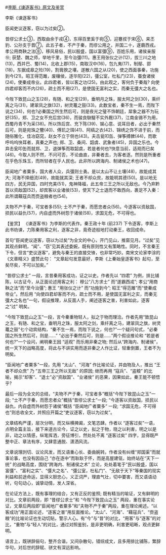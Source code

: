 #[李斯《谏逐客书》原文及鉴赏](https://www.vrrw.net/wx/10320.html)

李斯《谏逐客书》

臣闻吏议逐客，窃以为过矣②。

昔缪公求士③，西取由余于戎④，东得百里奚于宛⑤，迎蹇叔于宋⑥，来丕豹、公孙支于晋⑦。此五子者，不产于秦，而缪公用之，并国二十，遂霸西戎。孝公用商鞅之法⑧，移风易俗，民以殷盛，国以富彊⑨，百姓乐用，诸侯亲服⑩; 获楚、魏之师，举地千里，至今治彊(11)。惠王用张仪之计(12)，拔三川之地(13)，西并巴、蜀(14)，北收上郡(15)，南取汉中(16)，包九夷(17)，制鄢、郢(18)，东据成皋之险(19)，割膏腴之壤，遂散六国之从(20)，使之西面事秦，功施到今(21)。昭王得范雎，废穰侯，逐华阳(22)，彊公室，杜私门(23)，蚕食诸侯(24)，使秦成帝业。此四君者，皆以客之功(25)。由此观之，客何负于秦哉? 向使四君却客而不内(26)，疏士而不用(27)，是使国无富利之实，而秦无彊大之名也。

今陛下致昆山之玉(28)，有随、和之宝(29)，垂明月之珠，服太阿之剑(30)，乘纤离之马(31)，建翠凤之旗(32)，树灵鼍之鼓(33)。此数宝者，秦不生一焉，而陛下说之(34)，何也?必秦国之所生然后可，则是夜光之璧不饰朝廷，犀象之器不为玩好(35)，郑、卫之女不充后宫(36)，而骏良駃騠不实外厩(37)，江南金锡不为用，西蜀丹青不为采(38)。所以饰后宫、充下陈(39)、娱心意、说耳目者，必出于秦然后可，则是宛珠之簪(40)、傅玑之珥(41)、阿缟之衣(42)、锦绣之饰不进于前，而随俗雅化、佳冶窈窕，赵女不立于侧也(43)。夫击瓮叩缶、弹筝搏髀(44)，而歌呼呜呜快耳者，真秦之声也; 郑、卫、桑间、韶虞、武象者(45)，异国之乐也。今弃击瓮叩缶而就郑、卫，退弹筝而取韶虞，若是者何也?快意当前，适观而已矣(46)。今取人则不然，不问可否，不论曲直，非秦者去，为客者逐。然则是所重者在乎色乐珠玉，而所轻者在乎人民也。此非所以跨海内、制诸侯之术也(47)。

臣闻地广者粟多，国大者人众，兵彊则士勇。是以太山不让土壤(48)，故能成其大; 河海不择细流(49)，故能就其深; 王者不却众庶，故能明其德(50)。是以地无四方，民无异国，四时充美(51)，鬼神降福，此五帝三王之所以无敌也。今乃弃黔首以资敌国(52)，却宾客以业诸侯(53)，使天下之士退而不敢西向，裹足不入秦： 此所谓藉寇兵而赍盗粮者也(54)。

夫物不产于秦，可宝者多(55); 士不产于秦，而愿忠者众(56)。今逐客以资敌国，损民以益仇(57)，内自虚而外树怨于诸侯(58)，求国无危，不可得也。



【鉴赏】 《谏逐客书》为李斯的代表作。秦王政十年 (前237) 下令逐客，李斯上此书劝谏，力陈秦用客之利，逐客之非，竟奇迹般地打动秦王，收回成命。

首句“臣闻吏议逐客，窃以为过矣”为全文的中心，开门见山，推窗见月。“过矣”见其观点鲜明，“闻”、“窃”见其表述委婉，既有原则性又有策略性。同时，不言秦王下令，但言“吏议逐客”，避免与秦王的直接交锋，也非常巧妙。南宋文论家李涂的《文章精义》盛赞此句： “文章起句发意最好，李斯《上秦始皇逐客书》起句，至矣尽矣，不可以加矣。”

“昔缪公求士” 一段，言昔秦用客成功，证之以史。作者先以 “四君” 为例，排比铺陈，以古证今，从正面论述用客之利： 穆公“八方求士” 而“遂霸西戎”; 孝公“用商鞅之法”而“至今治彊”; 惠王 “用张仪之计” 而“功施到今”; 昭王“得范雎”而“使秦成帝业”。然后用 “向使四君却客而不内，疏士而不用，是使国无富利之实，而秦无彊大之名也”一句，假设推理，从反面人手，阐述逐客之害，利害如此，逐客之“过” 明矣。

“今陛下致昆山之玉”一段，言今秦重物轻人，拟之于物而理洽。作者先用“致昆山之玉，有随、和之宝，垂明月之珠，服太阿之剑，乘纤离之马，建翠凤之旗，树灵鼍之鼓”七个动宾结构，“秦不生一焉，而陛下说之，何也?”一个疑问句式，“必秦国之所生然后可，则是……” “必出于秦然后可，则是……”两个假设推论和 “若是者何也?”一个设问，阐明秦王因 “适观” 而乐用非秦之物; 然后从“跨海内、制诸侯”，统一天下的战略高度，将此与不讲实用而逐非秦之人作比证，轻重倒置，王者不为明矣。

“臣闻地广者粟多”一段，先用 “太山”、“河海” 作比喻论证，并由物及人，推出 “王者不却众庶” 乃 “五帝三王之所以无敌” 的原因; 继而再用 “寇兵”、“盗粮” 的比喻，揭示“却客”、“退士”必“资敌国”、“业诸侯” 的恶果，因果如此，秦王能不顿悟乎?

最后一段为全文的总结，“夫物不产于秦，可宝者多”概括“今陛下致昆山之玉”一段; “士不产于秦，而愿忠者众”概括“昔缪公求士”一段; “今逐客以资敌国，损民以益仇，内自虚而外树怨于诸侯”概括 “臣闻地广者粟多” 一段; “求国无危，不可得也”则总收全文，并照应开篇之“吏议逐客，窃以为过矣”。

文章结构严谨，层次分明，而又纵横捭阖，文笔恣肆。作者以 “逐客过矣”一语，点明全篇主旨，接下来道古论今，证之以史，拟之于物，晓之以利害，明之以是非，动之以情感，纵笔挥洒，旁征博引，然处处不离 “逐客过矣” 四字，显得既严整中正、章法有序，又肆意通脱、潇洒风流。

文章说理剀切、议论风发，而又语重心长、委曲婉转。作者没有纠缠“郑国渠”而就事论事，也没有因自己 “亦在逐中”而耿耿于怀，而是高屋建瓴，始终站在“天下一统” 的战略高度，围绕“跨海内、制诸侯之术” 立论，处处着笔于“民以殷盛，国以富彊”、“富利之实”、“彊大之名”、“彊公室，杜私门”、“无敌于天下”等秦国的现实利益和前途命运，显得义胆忠心，义正词严，理直气壮，切中要害，而又语语动听，句句动心，诚挚动情，发人深省。

在论证方法上，既有事理的结合，又有正反的鉴照; 既有精当的喻证，又有鲜明的对比。文章前两段，即 “昔缪公求士”和 “今陛下致昆山之玉” 两段，重在事实论证，文章后两段即“臣闻地广者粟多”和“夫物不产于秦”两段，重在理论阐述。“以客成功”用正面论述，“逐客之害”用反面推论。“太山”、“河海”、“藉寇兵”、“赍盗粮”的比喻论证也生动切贴，警示人心。有“今”与“昔”的对比，“用客”与“逐客”的对比，“重物”与“轻人”的对比，通过对照鉴别，是非更明确，利害更昭晰，观点更鲜明。

语言上，既骈辞俪句，整齐合谐，又间杂散句，错综成文，且多用排比铺陈，繁辞华句，对后世的辞赋、骈文有深远影响。

